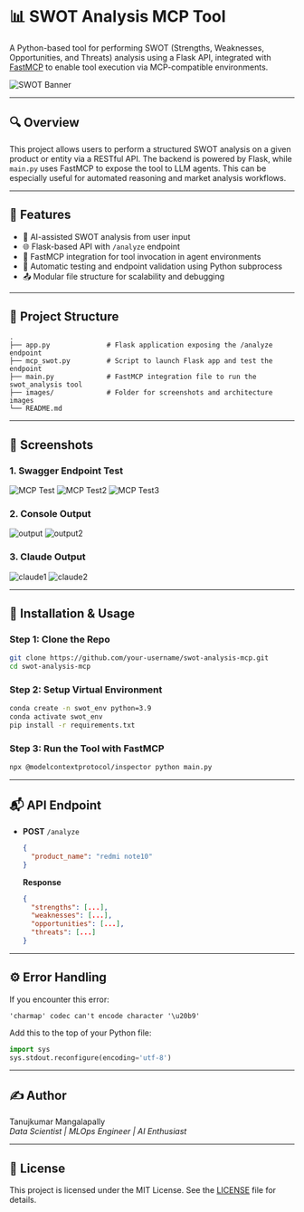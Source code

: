 
# 📊 SWOT Analysis MCP Tool

A Python-based tool for performing SWOT (Strengths, Weaknesses, Opportunities, and Threats) analysis using a Flask API, integrated with [FastMCP](https://www.npmjs.com/package/@modelcontextprotocol/inspector) to enable tool execution via MCP-compatible environments.

![SWOT Banner](images/swot_banner.png)

---

## 🔍 Overview

This project allows users to perform a structured SWOT analysis on a given product or entity via a RESTful API. The backend is powered by Flask, while `main.py` uses FastMCP to expose the tool to LLM agents. This can be especially useful for automated reasoning and market analysis workflows.

---

## 🚀 Features

- 🧠 AI-assisted SWOT analysis from user input
- 🌐 Flask-based API with `/analyze` endpoint
- 🔧 FastMCP integration for tool invocation in agent environments
- 🧪 Automatic testing and endpoint validation using Python subprocess
- 📤 Modular file structure for scalability and debugging

---

## 📂 Project Structure

```
.
├── app.py              # Flask application exposing the /analyze endpoint
├── mcp_swot.py         # Script to launch Flask app and test the endpoint
├── main.py             # FastMCP integration file to run the swot_analysis tool
├── images/             # Folder for screenshots and architecture images
└── README.md
```

---

## 📸 Screenshots

### 1. Swagger Endpoint Test  
![MCP Test](https://github.com/Tanujkumar24/SWOT-ANALYSIS/blob/main/swot_server/screenshots/mcp1.png)
![MCP Test2](https://github.com/Tanujkumar24/SWOT-ANALYSIS/blob/main/swot_server/screenshots/mcp2.png)
![MCP Test3](https://github.com/Tanujkumar24/SWOT-ANALYSIS/blob/main/swot_server/screenshots/mcp3.png)

### 2. Console Output  
![output](https://github.com/Tanujkumar24/SWOT-ANALYSIS/blob/main/swot_server/screenshots/result1.png)
![output2](https://github.com/Tanujkumar24/SWOT-ANALYSIS/blob/main/swot_server/screenshots/result2.png)

### 3. Claude Output
![claude1](https://github.com/Tanujkumar24/SWOT-ANALYSIS/blob/main/swot_server/screenshots/claude-result1.png)
![claude2](https://github.com/Tanujkumar24/SWOT-ANALYSIS/blob/main/swot_server/screenshots/claude-result2.png)

---

## 🧰 Installation & Usage

### Step 1: Clone the Repo
```bash
git clone https://github.com/your-username/swot-analysis-mcp.git
cd swot-analysis-mcp
```

### Step 2: Setup Virtual Environment
```bash
conda create -n swot_env python=3.9
conda activate swot_env
pip install -r requirements.txt
```

### Step 3: Run the Tool with FastMCP
```bash
npx @modelcontextprotocol/inspector python main.py
```

---

## 📬 API Endpoint

- **POST** `/analyze`  
    ```json
    {
      "product_name": "redmi note10"
    }
    ```

    **Response**
    ```json
    {
      "strengths": [...],
      "weaknesses": [...],
      "opportunities": [...],
      "threats": [...]
    }
    ```

---

## ⚙️ Error Handling

If you encounter this error:
```
'charmap' codec can't encode character '\u20b9'
```
Add this to the top of your Python file:
```python
import sys
sys.stdout.reconfigure(encoding='utf-8')
```

---

## ✍️ Author

Tanujkumar Mangalapally  
*Data Scientist | MLOps Engineer | AI Enthusiast*

---

## 📄 License

This project is licensed under the MIT License. See the [LICENSE](LICENSE) file for details.
